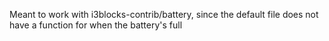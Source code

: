 Meant to work with i3blocks-contrib/battery, since the default file does not have a function for when the battery's full
